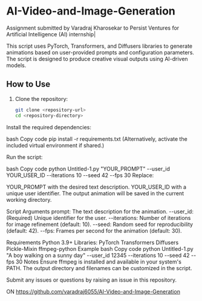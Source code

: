 # AI-Video-and-Image-Generation
Assignment submitted by Varadraj Kharosekar to Persist Ventures for Artificial Intelligence (AI) internship|

This script uses PyTorch, Transformers, and Diffusers libraries to generate animations based on user-provided prompts and configuration parameters. The script is designed to produce creative visual outputs using AI-driven models.

## How to Use
1. Clone the repository:
   ```bash
   git clone <repository-url>
   cd <repository-directory>
Install the required dependencies:

bash
Copy code
pip install -r requirements.txt
(Alternatively, activate the included virtual environment if shared.)

Run the script:

bash
Copy code
python Untitled-1.py "YOUR_PROMPT" --user_id YOUR_USER_ID --iterations 10 --seed 42 --fps 30
Replace:

YOUR_PROMPT with the desired text description.
YOUR_USER_ID with a unique user identifier.
The output animation will be saved in the current working directory.

Script Arguments
prompt: The text description for the animation.
--user_id: (Required) Unique identifier for the user.
--iterations: Number of iterations for image refinement (default: 10).
--seed: Random seed for reproducibility (default: 42).
--fps: Frames per second for the animation (default: 30).

Requirements
Python 3.9+
Libraries:
PyTorch
Transformers
Diffusers
Pickle-Mixin
ffmpeg-python
Example
bash
Copy code
python Untitled-1.py "A boy walking on a sunny day" --user_id 12345 --iterations 10 --seed 42 --fps 30
Notes
Ensure ffmpeg is installed and available in your system's PATH.
The output directory and filenames can be customized in the script.

Submit any issues or questions by raising an issue in this repository.

ON https://github.com/varadraj6055/AI-Video-and-Image-Generation 
